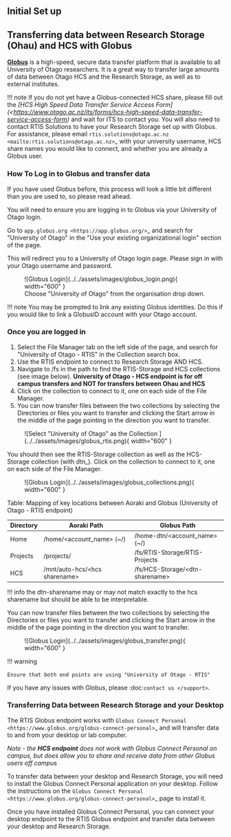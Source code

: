 ## Initial Set up

## Transferring data between Research Storage (Ohau) and HCS with Globus

**[Globus](https://www.globus.org/)** is a high-speed, secure data transfer platform that is available to all University of Otago researchers. 
It is a great way to transfer large amounts of data between Otago HCS and the Research Storage, as well as to external institutes.

!!! note
    If you do not yet have a Globus-connected HCS share, please fill out the _[HCS High Speed Data Transfer Service Access Form](<https://www.otago.ac.nz/its/forms/hcs-high-speed-data-transfer-service-access-form)_ and wait for ITS to contact you. You will also need to contact RTIS Solutions to have your Research Storage set up with Globus. For assistance, please email `rtis.solutions@otago.ac.nz <mailto:rtis.solutions@otago.ac.nz>`_ with your university username, HCS share names you would like to connect, and whether you are already a Globus user.


### How To Log in to Globus and transfer data


If you have used Globus before, this process will look a little bit different than you are used to, so please read ahead.

You will need to ensure you are logging in to Globus via your University of Otago login.

Go to `app.globus.org <https://app.globus.org/>`_ and search for "University of Otago" in the "Use your existing organizational login" section of the page.

This will redirect you to a University of Otago login page. Please sign in with your Otago username and password.


<figure markdown="span">
  ![Globus Login](../../assets/images/globus_login.png){ width="600" }
  <figcaption>Choose "University of Otago" from the organisation drop down.</figcaption>
</figure>

!!! note
    You may be prompted to link any existing Globus identities. Do this if you would like to link a GlobusID account with your Otago account.


### Once you are logged in

1. Select the File Manager tab on the left side of the page, and search for "University of Otago - RTIS" in the Collection search box.
1. Use the RTIS endpoint to connect to Research Storage AND HCS. 
1. Navigate to /fs in the path to find the RTIS-Storage and HCS collections (see image below). **University of Otago - HCS endpoint is for off campus transfers and NOT for transfers between Ohau and HCS** 
1. Click on the collection to connect to it, one on each side of the File Manager.
1. You can now transfer files between the two collections by selecting the Directories or files you want to transfer and clicking the Start arrow in the middle of the page pointing in the direction you want to transfer.


<figure markdown="span">
  ![Select "University of Otago" as the Collection ](../../assets/images/globus_rtis.png){ width="600" }
  <figcaption></figcaption>
</figure>




You should then see the RTIS-Storage collection as well as the HCS-Storage collection (with dtn_<username>). Click on the collection to connect to it, one on each side of the File Manager.

<figure markdown="span">
  ![Globus Login](../../assets/images/globus_collections.png){ width="600" }
  <figcaption></figcaption>
</figure>


Table: Mapping of key locations between Aoraki and Globus (University of Otago - RTIS endpoint)

| Directory| Aoraki Path | Globus Path |
|---|---|---|
| Home |/home/<account_name\> (~/) | /home-dtn/<account_name\> (~/) |
| Projects | /projects/ | /fs/RTIS-Storage/RTIS-Projects |
| HCS |/mnt/auto-hcs/<hcs sharename\> | /fs/HCS-Storage/<dtn-sharename\> |


!!! info
    the dtn-sharename may or may not match exactly to the hcs sharename but should be able to be interpretable.

You can now transfer files between the two collections by selecting the Directories or files you want to transfer and clicking the Start arrow in the middle of the page pointing in the direction you want to transfer.


<figure markdown="span">
  ![Globus Login](../../assets/images/globus_transfer.png){ width="600" }
  <figcaption></figcaption>
</figure>



!!! warning

    Ensure that both end points are using "University of Otago - RTIS"









If you have any issues with Globus, please :doc:`contact us </support>`.


### Transferring Data between Research Storage and your Desktop


The RTIS Globus endpoint works with `Globus Connect Personal <https://www.globus.org/globus-connect-personal>`_ and will transfer data to and from your desktop or lab computer.

*Note - the **HCS endpoint** does not work with Globus Connect Personal on campus, but does allow you to share and receive data from other Globus users off campus*

To transfer data between your desktop and Research Storage, you will need to install the Globus Connect Personal application on your desktop. Follow the instructions on the `Globus Connect Personal <https://www.globus.org/globus-connect-personal>`_ page to install it.

Once you have installed Globus Connect Personal, you can connect your desktop endpoint to the RTIS Globus endpoint and transfer data between your desktop and Research Storage.
